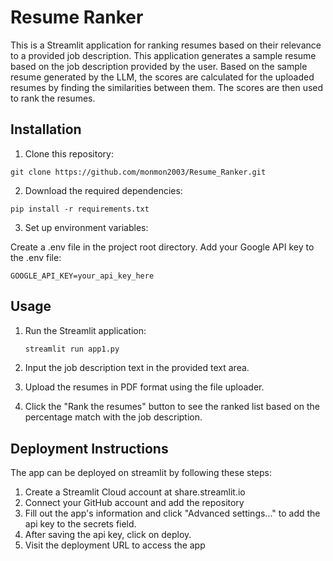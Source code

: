 # Resume Ranker

This is a Streamlit application for ranking resumes based on their relevance to a provided job description.
This application generates a sample resume based on the job description provided by the user. Based on the sample resume generated 
by the LLM, the scores are calculated for the uploaded resumes by finding the similarities between them.
The scores are then used to rank the resumes.

## Installation 

1. Clone this repository:
  ```
  git clone https://github.com/monmon2003/Resume_Ranker.git
  ```
2. Download the required dependencies:
  ```
  pip install -r requirements.txt
  ```
3. Set up environment variables:

Create a .env file in the project root directory.
Add your Google API key to the .env file:
```
GOOGLE_API_KEY=your_api_key_here
```
## Usage
1. Run the Streamlit application:
    ```bash
    streamlit run app1.py
2. Input the job description text in the provided text area.

3. Upload the resumes in PDF format using the file uploader.

4. Click the "Rank the resumes" button to see the ranked list based on the percentage match with the job description.

## Deployment Instructions
The app can be deployed on streamlit by following these steps:

1. Create a Streamlit Cloud account at share.streamlit.io
2. Connect your GitHub account and add the repository
3. Fill out the app's information and click "Advanced settings..." to add the api key to the secrets field.
4. After saving the api key, click on deploy.
5. Visit the deployment URL to access the app 








